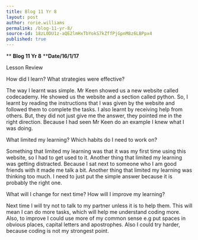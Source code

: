 ```yaml
---
title: Blog 11 Yr 8
layout: post
author: rorie.williams
permalink: /blog-11-yr-8/
source-id: 18zL0DU1z-aQE2lmHxTbYokS7kZffPjGpnM8z6LBPpx4
published: true
---
```

**                                  ****Blog 11 Yr 8****                      ****Date/16/1/17**

Lesson Review

How did I learn? What strategies were effective?  

The way I learnt was simple. Mr Keen showed us a new website called codecademy. He showed us the website and a section called python. So, I learnt by reading the instructions that I was given by the website and followed them to complete the tasks. I also learnt by receiving help from others. But, they did not just give me the answer, they pointed me in the right direction. Because I had seen Mr Keen do an example I knew what I was doing.

What limited my learning? Which habits do I need to work on?

Something that limited my learning was that it was my first time using this website, so I had to get used to it. Another thing that limited my learning was getting distracted. Because I sat next to someone who I am good friends with it made me talk a bit. Another thing that limited my learning was thinking too much. I need to just put the simple answer because it is probably the right one.

What will I change for next time? How will I improve my learning?

Next time I will try not to talk to my partner unless it is to help them. This will mean I can do more tasks, which will help me understand coding more. Also, to improve I could use more of my common sense e.g put spaces in obvious places, capital letters and apostrophes. Also I could try harder, because coding is not my strongest point. 

